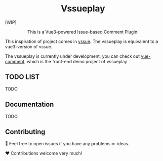 <h1 align="center">Vssueplay</h1>

[WIP]

<p align="center">
This is a Vue3-powered Issue-based Comment Plugin.
</p>

This inspiration of project comes in [vssue](https://github.com/meteorlxy/vssue). The vssueplay is equivalent to a vue3-version of vssue.

The vssueplay is currently under development, you can check out [vue-comment](https://github.com/shellingfordly/vue-comment), which is the front-end demo project of vssueplay

## TODO LIST

TODO

## Documentation

TODO

## Contributing

📜 Feel free to open issues if you have any problems or ideas.

❤️ Contributions welcome very much!
